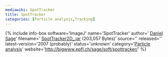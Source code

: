 ```yaml
---
mediawiki: SpotTracker
title: SpotTracker
categories: [Particle analysis,Tracking]
---
```


{% include info-box software='ImageJ' name='SpotTracker' author=' [Daniel Sage](http://bigwww.epfl.ch/sage/)' filename=' [SpotTracker2D\_.jar](http://bigwww.epfl.ch/sage/soft/spottracker/SpotTracker2D_.jar) (203,057 Bytes)' source='' released='' latest-version='2007 (probably)' status='unknown' category='[Particle analysis](/plugin-index#particle-analysis)' website='http://bigwww.epfl.ch/sage/soft/spottracker/' %}

  

